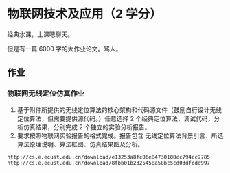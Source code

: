 # 物联网技术及应用（2 学分）

经典水课，上课嗯聊天。

但是有一篇 6000 字的大作业论文。骂人。

## 作业

### 物联网无线定位仿真作业

1. 基于附件所提供的无线定位算法的核心架构和代码源文件（鼓励自行设计无线定位算法，但需要提供源代码。）任意选择 2 个经典定位算法，调试代码，分析仿真结果，分别完成 2 个独立的实验分析报告。
2. 要求按照物联网实验报告的格式完成。报告包含 无线定位算法背景引言、所选算法原理说明、算法框图、仿真结果图及分析。

```
http://cs.e.ecust.edu.cn/download/e13253a8fc06e84730100cc794cc9785
http://cs.e.ecust.edu.cn/download/8fbb01b2325458a58bc5cd03dfcde997
```
